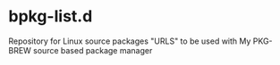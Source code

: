 # bpkg-list.d
Repository for Linux source packages "URLS" to be used with My PKG-BREW source based package manager
